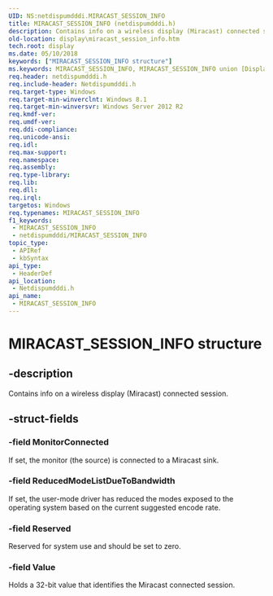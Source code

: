 ```yaml
---
UID: NS:netdispumdddi.MIRACAST_SESSION_INFO
title: MIRACAST_SESSION_INFO (netdispumdddi.h)
description: Contains info on a wireless display (Miracast) connected session.
old-location: display\miracast_session_info.htm
tech.root: display
ms.date: 05/10/2018
keywords: ["MIRACAST_SESSION_INFO structure"]
ms.keywords: MIRACAST_SESSION_INFO, MIRACAST_SESSION_INFO union [Display Devices], display.miracast_session_info, netdispumdddi/MIRACAST_SESSION_INFO
req.header: netdispumdddi.h
req.include-header: Netdispumdddi.h
req.target-type: Windows
req.target-min-winverclnt: Windows 8.1
req.target-min-winversvr: Windows Server 2012 R2
req.kmdf-ver: 
req.umdf-ver: 
req.ddi-compliance: 
req.unicode-ansi: 
req.idl: 
req.max-support: 
req.namespace: 
req.assembly: 
req.type-library: 
req.lib: 
req.dll: 
req.irql: 
targetos: Windows
req.typenames: MIRACAST_SESSION_INFO
f1_keywords:
 - MIRACAST_SESSION_INFO
 - netdispumdddi/MIRACAST_SESSION_INFO
topic_type:
 - APIRef
 - kbSyntax
api_type:
 - HeaderDef
api_location:
 - Netdispumdddi.h
api_name:
 - MIRACAST_SESSION_INFO
---
```


# MIRACAST_SESSION_INFO structure


## -description

Contains info on a wireless display (Miracast) connected session.

## -struct-fields

### -field MonitorConnected

If set, the monitor (the source) is connected to a Miracast sink.

### -field ReducedModeListDueToBandwidth

If set, the user-mode driver has reduced the modes exposed to the operating system based on the current suggested encode rate.

### -field Reserved

Reserved for system use and should be set to zero.

### -field Value

Holds a 32-bit value that identifies the Miracast connected session.

